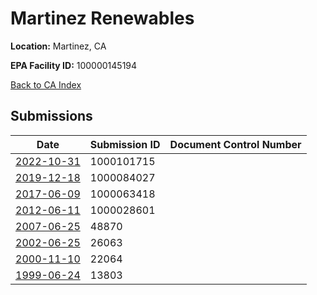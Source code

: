 # Martinez Renewables

**Location:** Martinez, CA

**EPA Facility ID:** 100000145194

[Back to CA Index](../../index.md)

## Submissions

| Date | Submission ID | Document Control Number |
|------|--------------|-------------------------|
| [2022-10-31](submissions/1000101715.md) | 1000101715 |  |
| [2019-12-18](submissions/1000084027.md) | 1000084027 |  |
| [2017-06-09](submissions/1000063418.md) | 1000063418 |  |
| [2012-06-11](submissions/1000028601.md) | 1000028601 |  |
| [2007-06-25](submissions/48870.md) | 48870 |  |
| [2002-06-25](submissions/26063.md) | 26063 |  |
| [2000-11-10](submissions/22064.md) | 22064 |  |
| [1999-06-24](submissions/13803.md) | 13803 |  |
